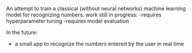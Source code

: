 An attempt to train a classical (without neural networks) machine learning model for recognizing numbers.
work still in progress:
-requires hyperparameter tuning
-requires model evaluation

In the future:
- a small app to recognize the numbers entered by the user in real time
